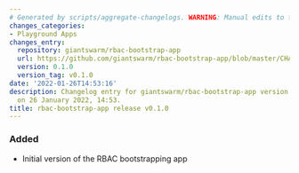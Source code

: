 ```yaml
---
# Generated by scripts/aggregate-changelogs. WARNING: Manual edits to this files will be overwritten.
changes_categories:
- Playground Apps
changes_entry:
  repository: giantswarm/rbac-bootstrap-app
  url: https://github.com/giantswarm/rbac-bootstrap-app/blob/master/CHANGELOG.md#010---2022-01-26
  version: 0.1.0
  version_tag: v0.1.0
date: '2022-01-26T14:53:16'
description: Changelog entry for giantswarm/rbac-bootstrap-app version 0.1.0, published
  on 26 January 2022, 14:53.
title: rbac-bootstrap-app release v0.1.0
---
```


### Added
- Initial version of the RBAC bootstrapping app
